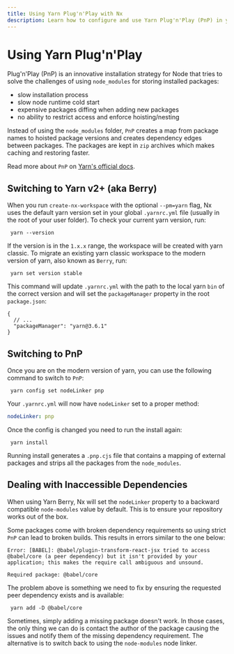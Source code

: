 ```yaml
---
title: Using Yarn Plug'n'Play with Nx
description: Learn how to configure and use Yarn Plug'n'Play (PnP) in your Nx workspace to improve installation speed, reduce disk usage, and enforce dependency constraints.
---
```


# Using Yarn Plug'n'Play

Plug'n'Play (PnP) is an innovative installation strategy for Node that tries to solve the challenges of using `node_modules` for storing installed packages:

- slow installation process
- slow node runtime cold start
- expensive packages diffing when adding new packages
- no ability to restrict access and enforce hoisting/nesting

Instead of using the `node_modules` folder, `PnP` creates a map from package names to hoisted package versions and creates dependency edges between packages. The packages are kept in `zip` archives which makes caching and restoring faster.

Read more about `PnP` on [Yarn's official docs](https://yarnpkg.com/features/pnp).

## Switching to Yarn v2+ (aka Berry)

When you run `create-nx-workspace` with the optional `--pm=yarn` flag, Nx uses the default yarn version set in your global `.yarnrc.yml` file (usually in the root of your user folder). To check your current yarn version, run:

```shell
 yarn --version
```

If the version is in the `1.x.x` range, the workspace will be created with yarn classic. To migrate an existing yarn classic workspace to the modern version of yarn, also known as `Berry`, run:

```shell {% path="~/workspace" %}
 yarn set version stable
```

This command will update `.yarnrc.yml` with the path to the local yarn `bin` of the correct version and will set the `packageManager` property in the root `package.json`:

```jsonc {% fileName="package.json" %}
{
  // ...
  "packageManager": "yarn@3.6.1"
}
```

## Switching to PnP

Once you are on the modern version of yarn, you can use the following command to switch to `PnP`:

```shell {% path="~/workspace" %}
 yarn config set nodeLinker pnp
```

Your `.yarnrc.yml` will now have `nodeLinker` set to a proper method:

```yml {% fileName=".yarnrc.yml" %}
nodeLinker: pnp
```

Once the config is changed you need to run the install again:

```shell {% path="~/workspace" %}
 yarn install
```

Running install generates a `.pnp.cjs` file that contains a mapping of external packages and strips all the packages from the `node_modules`.

## Dealing with Inaccessible Dependencies

When using Yarn Berry, Nx will set the `nodeLinker` property to a backward compatible `node-modules` value by default. This is to ensure your repository works out of the box.

Some packages come with broken dependency requirements so using strict `PnP` can lead to broken builds. This results in errors similar to the one below:

```shell {% path="~/workspace" command="yarn nx build my-project" %}
Error: [BABEL]: @babel/plugin-transform-react-jsx tried to access @babel/core (a peer dependency) but it isn't provided by your application; this makes the require call ambiguous and unsound.

Required package: @babel/core
```

The problem above is something we need to fix by ensuring the requested peer dependency exists and is available:

```shell {% path="~/workspace" %}
 yarn add -D @babel/core
```

Sometimes, simply adding a missing package doesn't work. In those cases, the only thing we can do is contact the author of the package causing the issues and notify them of the missing dependency requirement.
The alternative is to switch back to using the `node-modules` node linker.
